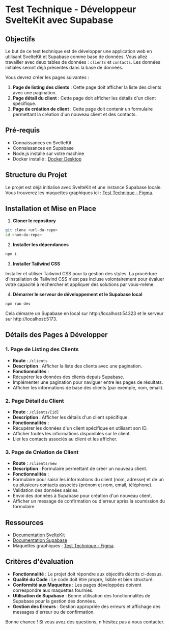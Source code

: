# Test Technique - Développeur SvelteKit avec Supabase

## Objectifs

Le but de ce test technique est de développer une application web en utilisant SvelteKit et Supabase comme base de données. Vous allez travailler avec deux tables de données : `clients` et `contacts`. Les données initiales seront déjà présentes dans la base de données.

Vous devrez créer les pages suivantes :

1. **Page de listing des clients** : Cette page doit afficher la liste des clients avec une pagination.
2. **Page détail du client** : Cette page doit afficher les détails d'un client spécifique.
3. **Page de création de client** : Cette page doit contenir un formulaire permettant la création d'un nouveau client et des contacts.

## Pré-requis

- Connaissances en SvelteKit
- Connaissances en Supabase
- Node.js installé sur votre machine
- Docker installé : [Docker Desktop](https://www.docker.com/products/docker-desktop/)

## Structure du Projet

Le projet est déjà initialisé avec SvelteKit et une instance Supabase locale. Vous trouverez les maquettes graphiques ici : [Test Technique - Figma](https://www.figma.com/design/tQVi5LUuPqHsKyRCcacvja/Test-Technique?node-id=0-1&t=P6X9ZMXvIwWntysc-1).

## Installation et Mise en Place

1. **Cloner le repository**

  ```bash
  git clone <url-du-repo>
  cd <nom-du-repo>
  ```

2. **Installer les dépendances**

  ```bash
  npm i
  ```

3. **Installer Tailwind CSS**

  Installer et utiliser Tailwind CSS pour la gestion des styles. La procédure d'installation de Tailwind CSS n'est pas incluse volontairement pour évaluer votre capacité à rechercher et appliquer des solutions par vous-même.

4. **Démarrer le serveur de développement et le Supabase local**

  ```bash
  npm run dev
  ```

  Cela démarre un Supabase en local sur http://localhost:54323 et le serveur sur http://localhost:5173.

## Détails des Pages à Développer

### 1. Page de Listing des Clients

- **Route** : `/clients`
- **Description** : Afficher la liste des clients avec une pagination.
- **Fonctionnalités** :
 - Récupérer les données des clients depuis Supabase.
 - Implémenter une pagination pour naviguer entre les pages de résultats.
 - Afficher les informations de base des clients (par exemple, nom, email).

### 2. Page Détail du Client

- **Route** : `/clients/[id]`
- **Description** : Afficher les détails d'un client spécifique.
- **Fonctionnalités** :
 - Récupérer les données d'un client spécifique en utilisant son ID.
 - Afficher toutes les informations disponibles sur le client.
 - Lier les contacts associés au client et les afficher.

### 3. Page de Création de Client

- **Route** : `/clients/new`
- **Description** : Formulaire permettant de créer un nouveau client.
- **Fonctionnalités** :
 - Formulaire pour saisir les informations du client (nom, adresse) et de un ou plusieurs contacts associés (prénom et nom, email, téléphone).
 - Validation des données saisies.
 - Envoi des données à Supabase pour création d'un nouveau client.
 - Afficher un message de confirmation ou d'erreur après la soumission du formulaire.


## Ressources

- [Documentation SvelteKit](https://kit.svelte.dev/docs)
- [Documentation Supabase](https://supabase.io/docs)
- Maquettes graphiques : [Test Technique - Figma](https://www.figma.com/design/tQVi5LUuPqHsKyRCcacvja/Test-Technique?node-id=0-1&t=P6X9ZMXvIwWntysc-1).

## Critères d'évaluation

- **Fonctionnalité** : Le projet doit répondre aux objectifs décrits ci-dessus.
- **Qualité du Code** : Le code doit être propre, lisible et bien structuré.
- **Conformité aux Maquettes** : Les pages développées doivent correspondre aux maquettes fournies.
- **Utilisation de Supabase** : Bonne utilisation des fonctionnalités de Supabase pour la gestion des données.
- **Gestion des Erreurs** : Gestion appropriée des erreurs et affichage des messages d'erreur ou de confirmation.

Bonne chance ! Si vous avez des questions, n'hésitez pas à nous contacter.
